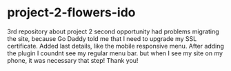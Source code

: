 # project-2-flowers-ido
3rd repository about project 2
second opportunity had problems migrating the site, because Go Daddy told me that I need to upgrade my SSL certificate.
Added last details, like the mobile responsive menu. After adding the plugin I coundnt see my regular menu bar. but when I see my site on my phone, it was necessary that step! Thank you!

